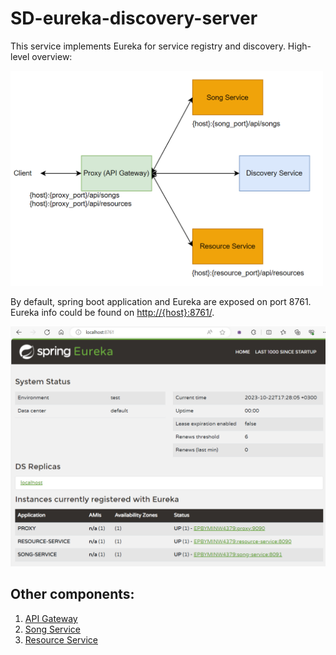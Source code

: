 # SD-eureka-discovery-server

This service implements Eureka for service registry and discovery. High-level overview:

<img alt="overview.png" src="overview.png" width="500"/>

By default, spring boot application and Eureka are exposed on port 8761. Eureka info could be found on [http://{host}:8761/](http://localhost:8761/).

<img alt="img.png" src="eureka.png" width="700"/>

## Other components:
1. [API Gateway](https://github.com/LizaSamodumkina/SD-cloud-gateway-service)
2. [Song Service](https://github.com/LizaSamodumkina/MAO-song-service)
3. [Resource Service](https://github.com/LizaSamodumkina/MAO-resource-service)
